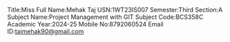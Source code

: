 Title:Miss
Full Name:Mehak Taj
USN:1WT23IS007
Semester:Third
Section:A
Subject Name:Project Management with GIT
Subject Code:BCS358C
Academic Year:2024-25
Mobile No:8792060524
Email ID:tajmehak90@gmail.com



